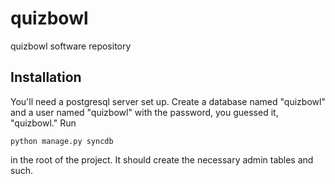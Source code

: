 quizbowl
========

quizbowl software repository

Installation
-----

You'll need a postgresql server set up. Create a database named "quizbowl" and a user
named "quizbowl" with the password, you guessed it, "quizbowl." Run 

    python manage.py syncdb

in the root of the project. It should create the necessary admin tables and such.
